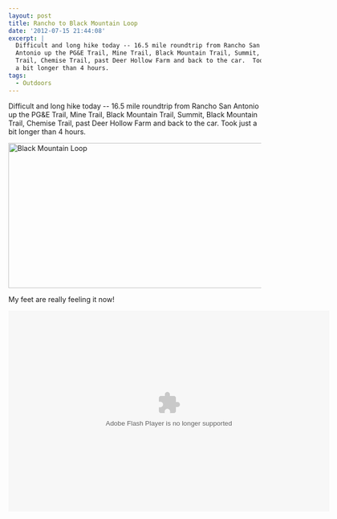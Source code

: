 ```yaml
---
layout: post
title: Rancho to Black Mountain Loop
date: '2012-07-15 21:44:08'
excerpt: |
  Difficult and long hike today -- 16.5 mile roundtrip from Rancho San
  Antonio up the PG&E Trail, Mine Trail, Black Mountain Trail, Summit, Black Mountain
  Trail, Chemise Trail, past Deer Hollow Farm and back to the car.  Took just
  a bit longer than 4 hours.
tags:
  - Outdoors
---
```


Difficult and long hike today -- 16.5 mile roundtrip from Rancho San Antonio up the PG&E Trail, Mine Trail, Black Mountain Trail, Summit, Black Mountain Trail, Chemise Trail, past Deer Hollow Farm and back to the car. Took just a bit longer than 4 hours.

<a href="http://www.flickr.com/photos/thenobot/7577864528/" title="Black Mountain Loop by thenobot, on Flickr"><img src="https://farm9.staticflickr.com/8285/7577864528_6ed177ef7f_z.jpg" width="640" height="289" alt="Black Mountain Loop"></a>

My feet are really feeling it now!

<object width="640" height="400" codebase="http://fpdownload.macromedia.com/get/flashplayer/current/swflash.cab"><param name="movie" value="http://www.everytrail.com/swf/widget.swf"/><param name="FlashVars" value="units=english&mode=0&key=ABQIAAAA_7wvFEi7gGngCZrOfos63hSN1xyBy-BzBD--25ZLXpVi3GfbehTQlZCXdpUFII2A5CGeExVTCyX1ow&tripId=1672911&startLat=37.330363&startLon=-122.085239&mapType=Terrain&"><embed type="application/x-shockwave-flash" src="http://www.everytrail.com/swf/widget.swf" quality="high" width="640" height="400" FlashVars="units=english&mode=0&key=ABQIAAAA_7wvFEi7gGngCZrOfos63hSN1xyBy-BzBD--25ZLXpVi3GfbehTQlZCXdpUFII2A5CGeExVTCyX1ow&tripId=1672911&startLat=37.330363&startLon=-122.085239&mapType=Terrain&" play="true"  quality="high"  pluginspage="http://www.adobe.com/go/getflashplayer"></embed></object><script type="text/javascript" src="http://www.everytrail.com/trip/widgetimpression?trip_id=1672911"></script>
